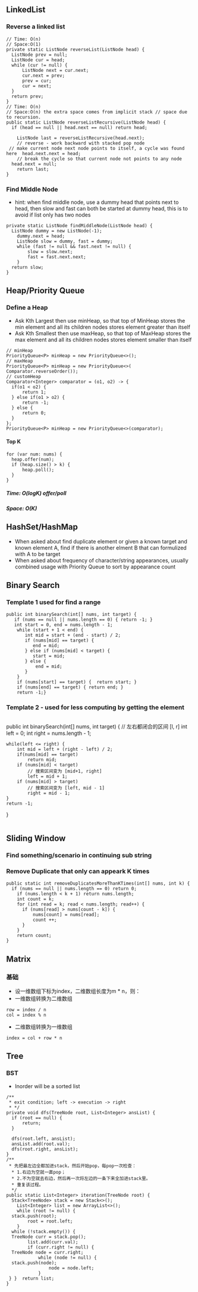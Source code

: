## LinkedList
### Reverse a linked list
```
// Time: O(n)
// Space:O(1)
private static ListNode reverseList(ListNode head) {  
  ListNode prev = null;  
  ListNode cur = head;  
  while (cur != null) {  
	  ListNode next = cur.next;  
      cur.next = prev;  
      prev = cur;  
      cur = next;  
  }  
  return prev;  
}
// Time: O(n)
// Space:O(n) the extra space comes from implicit stack // space due to recursion.
public static ListNode reverseListRecursive(ListNode head) {  
  if (head == null || head.next == null) return head;  
  
    ListNode last = reverseListRecursive(head.next);  
    // reverse - work backward with stacked pop node  
 // make current node next node points to itself, a cycle was found here  head.next.next = head;  
    // break the cycle so that current node not points to any node  
  head.next = null;  
    return last;  
}
```
### Find Middle Node
- hint: when find middle node, use a dummy head that points next to head,  then slow and fast can both be started at dummy head, this is to avoid if list only has two nodes
```
private static ListNode findMiddleNode(ListNode head) {  
  ListNode dummy = new ListNode(-1);  
    dummy.next = head;  
    ListNode slow = dummy, fast = dummy;  
    while (fast != null && fast.next != null) {  
		slow = slow.next;  
        fast = fast.next.next;  
    }  
  return slow;  
}
```
## Heap/Priority Queue
### Define a Heap
- Ask Kth Largest then use minHeap, so that top of MinHeap stores the min element and all its children nodes stores element greater than itself
- Ask Kth Smallest then use maxHeap, so that top of MaxHeap stores the max element and all its children nodes stores element smaller than itself
```
// minHeap
PriorityQueue<P> minHeap = new PriorityQueue<>();
// maxHeap
PriorityQueue<P> minHeap = new PriorityQueue<>( Comparator.reverseOrder());
// customHeap
Comparator<Integer> comparator = (o1, o2) -> {  
  if(o1 < o2) {  
	  return 1;  
  } else if(o1 > o2) {  
	  return -1;  
  } else {  
	  return 0;  
  }  
};
PriorityQueue<P> minHeap = new PriorityQueue<>(comparator);
```
#### Top K
```
for (var num: nums) {  
  heap.offer(num);  
  if (heap.size() > k) {  
	  heap.poll();  
  }  
}
```
##### Time: O(logK) offer/poll
##### Space: O(K)
## HashSet/HashMap
- When asked about find duplicate element or given a known target and known element A, find if there is another elment B that can formulized with A to be target
- When asked about frequency of character/string appearances, usually combined usage with Priority Queue to sort by appearance count
## Binary Search
### Template 1 used for find a range
```
public int binarySearch(int[] nums, int target) {  
   if (nums == null || nums.length == 0) { return -1; }     
   int start = 0, end = nums.length - 1;  
    while (start + 1 < end) { 
       int mid = start + (end - start) / 2; 
       if (nums[mid] == target) { 
          end = mid; 
       } else if (nums[mid] < target) { 
          start = mid;
       } else { 
	       end = mid;
	   } 
	}     
	if (nums[start] == target) {  return start; } 
	if (nums[end] == target) { return end; } 
	return -1;}
```
### Template 2 - used for less computing by getting the element
```
```
public int binarySearch(int[] nums, int target) {
    // 左右都闭合的区间 [l, r]
    int left = 0;
    int right = nums.length - 1;

    while(left <= right) {
        int mid = left + (right - left) / 2;
        if(nums[mid] == target)
            return mid;
        if (nums[mid] < target)
			// 搜索区间变为 [mid+1, right]
            left = mid + 1;
        if (nums[mid] > target)
            // 搜索区间变为 [left, mid - 1]
            right = mid - 1;
    }
    return -1;
}
```
```
## Sliding Window
### Find something/scenario in continuing sub string 

### Remove Duplicate that only can appeark K times
```
public static int removeDuplicatesMoreThanKTimes(int[] nums, int k) {  
  if (nums == null || nums.length == 0) return 0;  
    if (nums.length < k + 1) return nums.length;  
    int count = k;  
    for (int read = k; read < nums.length; read++) {  
	  if (nums[read] > nums[count - k]) {  
		  nums[count] = nums[read];  
          count ++;  
      }  
    }  
    return count;  
}
```
## Matrix
### 基础
- 设一维数组下标为index，二维数组长度为m * n，则：
- 一维数组转换为二维数组
```
row = index / n 
col = index % n
```
- 二维数组转换为一维数组
```
index = col + row * n
```
## Tree
### BST
- Inorder will be a sorted list
```
/**  
 * exit condition; left -> execution -> right 
 * */
private void dfs(TreeNode root, List<Integer> ansList) {  
  if (root == null) {  
	  return;  
  }  
  
  dfs(root.left, ansList);  
  ansList.add(root.val);  
  dfs(root.right, ansList);  
}
/**  
 * 先把最左边全都加进stack，然后开始pop，每pop一次检查：  
  * 1.右边为空就一直pop；  
  * 2.不为空就去右边，然后再一次将左边的一条下来全加进stack里。  
  * 重复该过程。  
  */  
public static List<Integer> iteration(TreeNode root) {  
  Stack<TreeNode> stack = new Stack<>();  
    List<Integer> list = new ArrayList<>();  
    while (root != null) {  
  stack.push(root);  
        root = root.left;  
    }  
  while (!stack.empty()) {  
  TreeNode curr = stack.pop();  
        list.add(curr.val);  
        if (curr.right != null) {  
  TreeNode node = curr.right;  
            while (node != null) {  
  stack.push(node);  
                node = node.left;  
            }  
 } }  return list;  
}
```
<!--stackedit_data:
eyJoaXN0b3J5IjpbMTg5MzcyMjA5NCwyNzQwNDcyMjEsLTM2MD
YyOTQ5MywtOTgwNDc3NjQ5LDE3NTYwMTY4NDUsMjAzNDU0Nzkz
NCwtNjAxNzc0NTg3LDg5NDY1MDgzNSwtMTUwNTg0NzA1NCwtMT
YyNTMwMTA0Nl19
-->